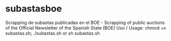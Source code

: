 # subastasboe
Scrapping de subastas publicadas en el BOE - Scrapping of public auctions of the Official Newsletter of the Spanish State (BOE)
Uso / Usage:
chmod +x subastas.sh; ./subastas.sh
or
sh subastas.sh
